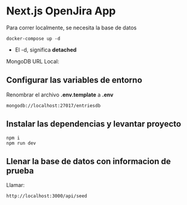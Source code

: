 # Next.js OpenJira App

Para correr localmente, se necesita la base de datos

```
docker-compose up -d
```

- El -d, significa **detached**

MongoDB URL Local:

## Configurar las variables de entorno

Renombrar el archivo **.env.template** a **.env**

```
mongodb://localhost:27017/entriesdb
```

## Instalar las dependencias y levantar proyecto

```
npm i
npm run dev
```

## Llenar la base de datos con informacion de prueba

Llamar:

```
http://localhost:3000/api/seed
```
